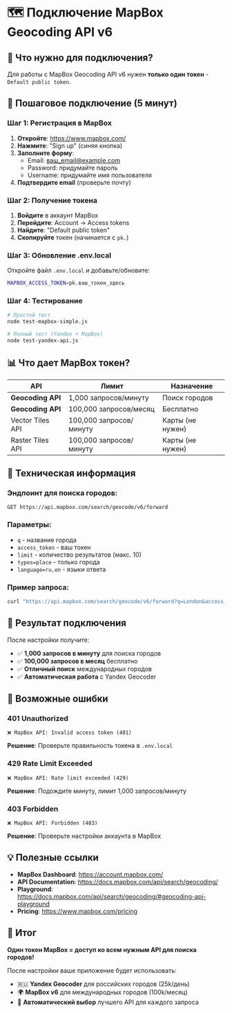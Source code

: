 # 🗺️ Подключение MapBox Geocoding API v6

## 🎯 Что нужно для подключения?

Для работы с MapBox Geocoding API v6 нужен **только один токен** - `Default public token`.

## 🚀 Пошаговое подключение (5 минут)

### Шаг 1: Регистрация в MapBox
1. **Откройте**: https://www.mapbox.com/
2. **Нажмите**: "Sign up" (синяя кнопка)
3. **Заполните форму**:
   - Email: ваш_email@example.com
   - Password: придумайте пароль
   - Username: придумайте имя пользователя
4. **Подтвердите email** (проверьте почту)

### Шаг 2: Получение токена
1. **Войдите** в аккаунт MapBox
2. **Перейдите**: Account → Access tokens
3. **Найдите**: "Default public token"
4. **Скопируйте** токен (начинается с `pk.`)

### Шаг 3: Обновление .env.local
Откройте файл `.env.local` и добавьте/обновите:
```bash
MAPBOX_ACCESS_TOKEN=pk.ваш_токен_здесь
```

### Шаг 4: Тестирование
```bash
# Простой тест
node test-mapbox-simple.js

# Полный тест (Yandex + MapBox)
node test-yandex-api.js
```

## 📊 Что дает MapBox токен?

| API | Лимит | Назначение |
|-----|-------|------------|
| **Geocoding API** | 1,000 запросов/минуту | Поиск городов |
| **Geocoding API** | 100,000 запросов/месяц | Бесплатно |
| Vector Tiles API | 100,000 запросов/минуту | Карты (не нужен) |
| Raster Tiles API | 100,000 запросов/минуту | Карты (не нужен) |

## 🔧 Техническая информация

### Эндпоинт для поиска городов:
```
GET https://api.mapbox.com/search/geocode/v6/forward
```

### Параметры:
- `q` - название города
- `access_token` - ваш токен
- `limit` - количество результатов (макс. 10)
- `types=place` - только города
- `language=ru,en` - языки ответа

### Пример запроса:
```bash
curl "https://api.mapbox.com/search/geocode/v6/forward?q=London&access_token=pk.ваш_токен&limit=3&types=place&language=ru,en"
```

## 🎉 Результат подключения

После настройки получите:
- ✅ **1,000 запросов в минуту** для поиска городов
- ✅ **100,000 запросов в месяц** бесплатно
- ✅ **Отличный поиск** международных городов
- ✅ **Автоматическая работа** с Yandex Geocoder

## 🚨 Возможные ошибки

### 401 Unauthorized
```
❌ MapBox API: Invalid access token (401)
```
**Решение**: Проверьте правильность токена в `.env.local`

### 429 Rate Limit Exceeded
```
❌ MapBox API: Rate limit exceeded (429)
```
**Решение**: Подождите минуту, лимит 1,000 запросов/минуту

### 403 Forbidden
```
❌ MapBox API: Forbidden (403)
```
**Решение**: Проверьте настройки аккаунта в MapBox

## 💡 Полезные ссылки

- **MapBox Dashboard**: https://account.mapbox.com/
- **API Documentation**: https://docs.mapbox.com/api/search/geocoding/
- **Playground**: https://docs.mapbox.com/api/search/geocoding/#geocoding-api-playground
- **Pricing**: https://www.mapbox.com/pricing

## 🎯 Итог

**Один токен MapBox = доступ ко всем нужным API для поиска городов!**

После настройки ваше приложение будет использовать:
- 🇷🇺 **Yandex Geocoder** для российских городов (25k/день)
- 🌍 **MapBox v6** для международных городов (100k/месяц)
- 🎯 **Автоматический выбор** лучшего API для каждого запроса
